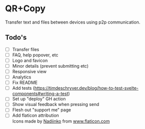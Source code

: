 # QR+Copy

Transfer text and files between devices using p2p communication.

## Todo's

- [ ] Transfer files
- [ ] FAQ, help popover, etc
- [ ] Logo and favicon
- [ ] Minor details (prevent submitting etc)
- [ ] Responsive view
- [ ] Analytics
- [ ] Fix README
- [ ] Add tests (https://timdeschryver.dev/blog/how-to-test-svelte-components#writing-a-test)
- [ ] Set up "deploy" GH action
- [ ] Show visual feedback when pressing send
- [ ] Flesh out "support me" page
- [ ] Add flaticon attribution <div>Icons made by <a
  href="https://www.flaticon.com/authors/nadiinko" title="Nadiinko">Nadiinko</a>
  from <a href="https://www.flaticon.com/"
  title="Flaticon">www.flaticon.com</a></div>
